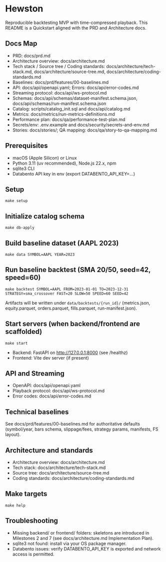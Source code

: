 # Hewston

Reproducible backtesting MVP with time-compressed playback. This README is a Quickstart aligned with the PRD and Architecture docs.

## Docs Map
- PRD: docs/prd.md
- Architecture overview: docs/architecture.md
- Tech stack / Source tree / Coding standards: docs/architecture/tech-stack.md, docs/architecture/source-tree.md, docs/architecture/coding-standards.md
- Baselines: docs/prd/features/00-baselines.md
- API: docs/api/openapi.yaml; Errors: docs/api/error-codes.md
- Streaming protocol: docs/api/ws-protocol.md
- Schemas: docs/api/schemas/dataset-manifest.schema.json, docs/api/schemas/run-manifest.schema.json
- Catalog: scripts/catalog_init.sql and docs/api/catalog.md
- Metrics: docs/metrics/run-metrics-definitions.md
- Performance plan: docs/qa/performance-test-plan.md
- Secrets/env: .env.example and docs/security/secrets-and-env.md
- Stories: docs/stories/; QA mapping: docs/qa/story-to-qa-mapping.md


## Prerequisites
- macOS (Apple Silicon) or Linux
- Python 3.11 (uv recommended), Node.js 22.x, npm
- sqlite3 CLI
- Databento API key in env (export DATABENTO_API_KEY=...)

## Setup
```
make setup
```

## Initialize catalog schema
```
make db-apply
```

## Build baseline dataset (AAPL 2023)
```
make data SYMBOL=AAPL YEAR=2023
```

## Run baseline backtest (SMA 20/50, seed=42, speed=60)
```
make backtest SYMBOL=AAPL FROM=2023-01-01 TO=2023-12-31 STRATEGY=sma_crossover FAST=20 SLOW=50 SPEED=60 SEED=42
```
Artifacts will be written under `data/backtests/{run_id}/` (metrics.json, equity.parquet, orders.parquet, fills.parquet, run-manifest.json).

## Start servers (when backend/frontend are scaffolded)
```
make start
```
- Backend: FastAPI on http://127.0.0.1:8000 (see /healthz)
- Frontend: Vite dev server (if present)

## API and Streaming
- OpenAPI: docs/api/openapi.yaml
- Playback protocol: docs/api/ws-protocol.md
- Error codes: docs/api/error-codes.md

## Technical baselines
See docs/prd/features/00-baselines.md for authoritative defaults (symbol/year, bars schema, slippage/fees, strategy params, manifests, FS layout).

## Architecture and standards
- Architecture overview: docs/architecture.md
- Tech stack: docs/architecture/tech-stack.md
- Source tree: docs/architecture/source-tree.md
- Coding standards: docs/architecture/coding-standards.md

## Make targets
```
make help
```

## Troubleshooting
- Missing backend/ or frontend/ folders: skeletons are introduced in Milestones 2 and 7 (see docs/architecture.md Implementation Plan).
- sqlite3 not found: install via your OS package manager.
- Databento issues: verify DATABENTO_API_KEY is exported and network access is permitted.
